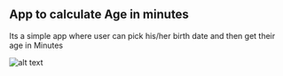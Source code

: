 ## App to calculate Age in minutes
Its a simple app where user can pick his/her birth date and then get their age in Minutes


![alt text](assets/screeen.gif)
